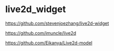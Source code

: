 # live2d_widget

https://github.com/stevenjoezhang/live2d-widget

https://github.com/imuncle/live2d

https://github.com/Eikanya/Live2d-model
